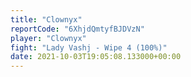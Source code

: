 ```yaml
---
title: "Clownyx"
reportCode: "6XhjdQmtyfBJDVzN"
player: "Clownyx"
fight: "Lady Vashj - Wipe 4 (100%)"
date: 2021-10-03T19:05:08.133000+00:00
---
```


